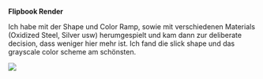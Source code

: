 **Flipbook Render**

Ich habe mit der Shape und Color Ramp, sowie mit verschiedenen Materials (Oxidized Steel, Silver usw) herumgespielt und kam dann zur deliberate decision, dass weniger hier mehr ist. Ich fand die slick shape und das grayscale color scheme am schönsten.


![](pgs_ss22_tutorial_05_volz.gif)
  
    
      
        

